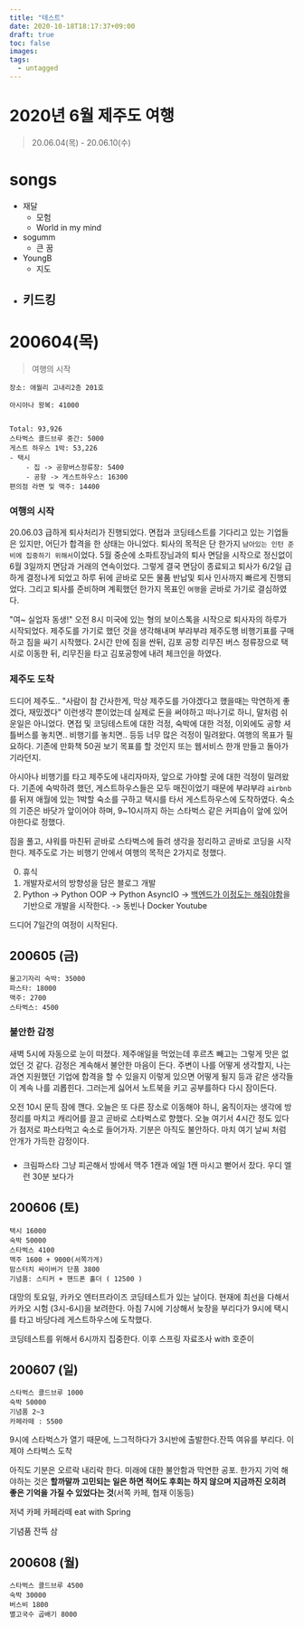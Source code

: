 ```yaml
---
title: "테스트"
date: 2020-10-18T18:17:37+09:00
draft: true
toc: false
images:
tags:
  - untagged
---
```


# 2020년 6월 제주도 여행
> 20.06.04(목) - 20.06.10(수)

# songs
- 재달
  - 모험
  - World in my mind
- sogumm
  - 큰 꿈
- YoungB
  - 지도
- 키드킹
  - 


# 200604(목)
> 여행의 시작

```
장소: 애월리 고내리2층 201호

아시아나 왕복: 41000


Total: 93,926
스타벅스 콜드브루 중간: 5000
게스트 하우스 1박: 53,226
- 택시 
    - 집 -> 공항버스정류장: 5400
    - 공항 -> 게스트하우스: 16300
편의점 라면 및 맥주: 14400
```

### 여행의 시작
20.06.03 급하게 퇴사처리가 진행되었다. 면접과 코딩테스트를 기다리고 있는 기업들은 있지만, 어딘가 합격을 한 상태는 아니었다. 퇴사의 목적은 단 한가지 `남아있는 인턴 준비에 집중하기 위해서`이었다. 5월 중순에 소파트장님과의 퇴사 면담을 시작으로 정신없이 6월 3일까지 면담과 거래의 연속이었다. 그렇게 결국 면담이 종료되고 퇴사가 6/2일 급하게 결정나게 되었고 하루 뒤에 곧바로 모든 물품 반납및 퇴사 인사까지 빠르게 진행되었다. 그리고 퇴사를 준비하며 계획했던 한가지 목표인 `여행`을 곧바로 가기로 결심하였다.

"여~ 실업자 동생!" 오전 8시 미국에 있는 형의 보이스톡을 시작으로 퇴사자의 하루가 시작되었다. 제주도를 가기로 했던 것을 생각해내며 부랴부랴 제주도행 비행기표를 구매하고 짐을 싸기 시작했다. 2시간 만에 짐을 싼뒤, 김포 공항 리무진 버스 정류장으로 택시로 이동한 뒤, 리무진을 타고 김포공항에 내려 체크인을 하였다. 

### 제주도 도착
드디어 제주도.. "사람이 참 간사한게, 막상 제주도를 가야겠다고 했을때는 막연하게 좋겠다, 재밌겠다" 이런생각 뿐이었는데 실제로 돈을 써야하고 떠나기로 하니, 말처럼 쉬운일은 아니었다. 면접 및 코딩테스트에 대한 걱정, 숙박에 대한 걱정, 이외에도 공항 셔틀버스를 놓치면.. 비행기를 놓치면.. 등등 너무 많은 걱정이 밀려왔다. 여행의 목표가 필요하다. 기존에 만화책 50권 보기 목표를 할 것인지 또는 웹서비스 한개 만들고 돌아가기라던지. 

아시아나 비행기를 타고 제주도에 내리자마자, 앞으로 가야할 곳에 대한 걱정이 밀려왔다. 기존에 숙박하려 했던, 게스트하우스들은 모두 매진이었기 때문에 부랴부랴 `airbnb`를 뒤져 애월에 있는 1박할 숙소를 구하고 택시를 타서 게스트하우스에 도착하였다. 숙소의 기준은 바닷가 앞이어야 하며, 9~10시까지 하는 스타벅스 같은 커피숍이 앞에 있어야한다로 정했다.

짐을 풀고, 샤워를 마친뒤 곧바로 스타벅스에 들려 생각을 정리하고 곧바로 코딩을 시작한다. 제주도로 가는 비행기 안에서 여행의 목적은 2가지로 정했다.

0. 휴식
1. 개발자로서의 방향성을 담은 블로그 개발
2. Python 
-> Python OOP
-> Python AsyncIO
-> [백엔드가 이정도는 해줘야함](https://velog.io/@city7310/%EB%B0%B1%EC%97%94%EB%93%9C%EA%B0%80-%EC%9D%B4%EC%A0%95%EB%8F%84%EB%8A%94-%ED%95%B4%EC%A4%98%EC%95%BC-%ED%95%A8-1.-%EC%BB%A8%ED%85%90%EC%B8%A0%EC%9D%98-%EB%8F%99%EA%B8%B0%EC%99%80-%EA%B0%9C%EC%9A%94)을 기반으로 개발을 시작한다.
-> 동빈나 Docker Youtube

드디어 7일간의 여정이 시작된다.

## 200605 (금)
```
물고기자리 숙박: 35000
파스타: 18000
맥주: 2700
스타벅스: 4500
```

### 불안한 감정
새벽 5시에 자동으로 눈이 떠졌다. 제주애일을 먹었는데 후르츠 빼고는 그렇게 맛은 없었던 것 같다. 감정은 계속해서 불안한 마음이 든다. 주변이 나를 어떻게 생각할지, 나는 과연 지원했던 기업에 합격을 할 수 있을지 이렇게 있으면 어떻게 될지 등과 같은 생각들이 계속 나를 괴롭힌다. 그러는게 싫어서 노트북을 키고 공부를하다 다시 잠이든다.

오전 10시 문득 잠에 깬다. 오늘은 또 다른 장소로 이동해야 하니, 움직이자는 생각에 방정리를 마치고 캐리어를 끌고 곧바로 스타벅스로 향했다. 오늘 여기서 4시간 정도 있다가 점저로 파스타먹고 숙소로 들어가자. 기분은 아직도 불안하다. 마치 여기 날씨 처럼 안개가 가득한 감정이다.

### 
- 크림파스타 
그냥 피곤해서 방에서 맥주 1캔과 에일 1캔 마시고 뻗어서 잤다.
우디 엘런 30분 보다가

## 200606 (토)
```
택시 16000
숙박 50000
스타벅스 4100
맥주 1600 + 9000(서쪽가게)
맘스터치 싸이버거 단품 3800
기념품: 스티커 + 핸드폰 홀더 ( 12500 )
```
대망의 토요일, 카카오 엔터프라이즈 코딩테스트가 있는 날이다. 현재에 최선을 다해서 카카오 시험 (3시-6시)을 보려한다. 아침 7시에 기상해서 늦장을 부리다가 9시에 택시를 타고 바당다레 게스트하우스에 도착했다.

코딩테스트를 위해서 6시까지 집중한다. 이후 스프링 자료조사 with 호준이

## 200607 (일)
```
스타벅스 콜드브루 1000
숙박 50000
기념품 2~3
카페라떼 : 5500

```
9시에 스타벅스가 열기 때문에, 느그적하다가 3시반에 출발한다.잔뜩 여유를 부리다. 이제야 스타벅스 도착

아직도 기분은 오르락 내리락 한다. 미래에 대한 불안함과 막연한 공포. 한가지 기억 해야하는 것은 **할까말까 고민되는 일은 하면 적어도 후회는 하지 않으며 지금까진 오히려 좋은 기억을 가질 수 있었다는 것**(서쪽 카페, 협재 이동등)

저녁 카페 카페라떼 eat with Spring

기념품 잔뜩 삼

## 200608 (월)
```
스타벅스 콜드브루 4500
숙박 30000
버스비 1800
멸고국수 곱배기 8000

```